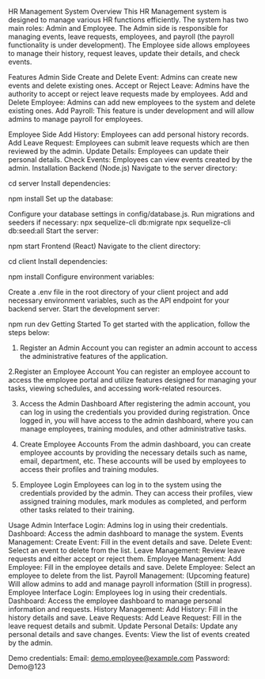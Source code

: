 HR Management System
Overview
This HR Management system is designed to manage various HR functions efficiently. The system has two main roles: Admin and Employee. The Admin side is responsible for managing events, leave requests, employees, and payroll (the payroll functionality is under development). The Employee side allows employees to manage their history, request leaves, update their details, and check events.

Features
Admin Side
Create and Delete Event: Admins can create new events and delete existing ones.
Accept or Reject Leave: Admins have the authority to accept or reject leave requests made by employees.
Add and Delete Employee: Admins can add new employees to the system and delete existing ones.
Add Payroll: This feature is under development and will allow admins to manage payroll for employees.

Employee Side
Add History: Employees can add personal history records.
Add Leave Request: Employees can submit leave requests which are then reviewed by the admin.
Update Details: Employees can update their personal details.
Check Events: Employees can view events created by the admin.
Installation
Backend (Node.js)
Navigate to the server directory:

cd server
Install dependencies:

npm install
Set up the database:

Configure your database settings in config/database.js.
Run migrations and seeders if necessary:
npx sequelize-cli db:migrate
npx sequelize-cli db:seed:all
Start the server:

npm start
Frontend (React)
Navigate to the client directory:

cd client
Install dependencies:

npm install
Configure environment variables:

Create a .env file in the root directory of your client project and add necessary environment variables, such as the API endpoint for your backend server.
Start the development server:

npm run dev
Getting Started
To get started with the application, follow the steps below:

1. Register an Admin Account
 you can register an admin account to access the administrative features of the application.

2.Register an Employee Account
You can register an employee account to access the employee portal and utilize features designed for managing your tasks, viewing schedules, and accessing work-related resources.

3. Access the Admin Dashboard
After registering the admin account, you can log in using the credentials you provided during registration. Once logged in, you will have access to the admin dashboard, where you can manage employees, training modules, and other administrative tasks.

4. Create Employee Accounts
From the admin dashboard, you can create employee accounts by providing the necessary details such as name, email, department, etc. These accounts will be used by employees to access their profiles and training modules.

5. Employee Login
Employees can log in to the system using the credentials provided by the admin. They can access their profiles, view assigned training modules, mark modules as completed, and perform other tasks related to their training.

Usage
Admin Interface
Login: Admins log in using their credentials.
Dashboard: Access the admin dashboard to manage the system.
Events Management:
Create Event: Fill in the event details and save.
Delete Event: Select an event to delete from the list.
Leave Management:
Review leave requests and either accept or reject them.
Employee Management:
Add Employee: Fill in the employee details and save.
Delete Employee: Select an employee to delete from the list.
Payroll Management: (Upcoming feature)
Will allow admins to add and manage payroll information (Still in progress).
Employee Interface
Login: Employees log in using their credentials.
Dashboard: Access the employee dashboard to manage personal information and requests.
History Management:
Add History: Fill in the history details and save.
Leave Requests:
Add Leave Request: Fill in the leave request details and submit.
Update Personal Details:
Update any personal details and save changes.
Events:
View the list of events created by the admin.

Demo credentials:
Email: demo.employee@example.com
Password: Demo@123
